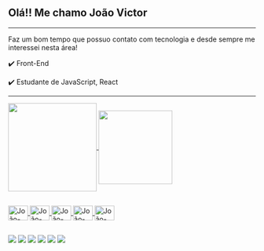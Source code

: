 ## Olá!! Me chamo João Victor
<hr>
<p>Faz um bom tempo que possuo contato com tecnologia e desde sempre me interessei nesta área!</p>
     
✔️ Front-End

✔️ Estudante de JavaScript, React

<hr>

<div >
     <a href="https://github.com/JoaoVictorCB">
          <img height="180em" align = "center" style="max-width: 100%" src="https://github-readme-stats.vercel.app/api?username=JoaoVictorCB&show_icons=true&theme=react&include_all_commits=true&count_private=true"/>
          <img height="150em" align = "center" style="max-width: 100%" src="https://github-readme-stats.vercel.app/api/top-langs/?username=JoaoVictorCB&layout=compact&langs_count=16&theme=react"/>
</div>
     
##
<div>
     <img align="center" alt="João-Js" height="30" width="40" src="https://cdn.jsdelivr.net/gh/devicons/devicon/icons/javascript/javascript-original.svg" />
     <img align="center" alt="João-Js" height="30" width="40" src="https://cdn.jsdelivr.net/gh/devicons/devicon/icons/react/react-original.svg" />
     <img align="center" alt="João-Js" height="30" width="40" src="https://cdn.jsdelivr.net/gh/devicons/devicon/icons/postgresql/postgresql-original.svg" />
     <img align="center" alt="João-Js" height="30" width="40" src="https://cdn.jsdelivr.net/gh/devicons/devicon/icons/html5/html5-original.svg" />
     <img align="center" alt="João-Js" height="30" width="40" src="https://cdn.jsdelivr.net/gh/devicons/devicon/icons/css3/css3-original.svg" />
</div>
     
 ##
     
<div>
      <a href="https://github.com/JoaoVictorCB" target="_blank"><img src="https://img.shields.io/badge/GitHub-100000?style=for-the-badge&logo=github&logoColor=white" target="_blank"></a>
     <a href="https://discord.com/invite/G4de2Sw" target="_blank"><img src="https://img.shields.io/badge/Discord-7289DA?style=for-the-badge&logo=discord&logoColor=white" target="_blank"></a>
     <a href="https://twitter.com/JoaooVictorCB" target="_blank"><img src="https://img.shields.io/badge/Twitter-1DA1F2?style=for-the-badge&logo=twitter&logoColor=white" target="_blank"></a>
     <a href="https://www.twitch.tv/jaioones" target="_blank"><img src="https://img.shields.io/badge/Twitch-9146FF?style=for-the-badge&logo=twitch&logoColor=white" target="_blank"></a>
     <a href="https://open.spotify.com/user/joao.ervilhocb" target="_blank"><img src="https://img.shields.io/badge/Spotify-1ED760?&style=for-the-badge&logo=spotify&logoColor=white" target="_blank"></a>
     <a href="https://mail.google.com/mail/u/0/?tab=rm&ogbl#inbox?compose=GTvVlcRwRdzDwxvGzLGBdCrDMHZzVThDfRlQXppksPLVFBvxtJkTWNRkBvxRFhzDVWPjpRhVhfKMW" target="_blank"><img src="https://img.shields.io/badge/Gmail-D14836?style=for-the-badge&logo=gmail&logoColor=white" target="_blank"></a>
</div>
